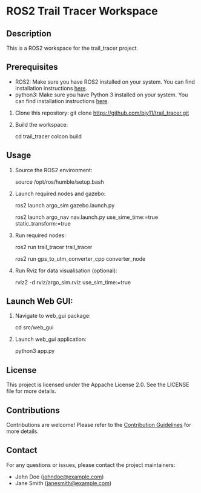 # ROS2 Trail Tracer Workspace

## Description
This is a ROS2 workspace for the trail_tracer project.

## Prerequisites
- ROS2: Make sure you have ROS2 installed on your system. You can find installation instructions [here](https://docs.ros.org/en/humble/Installation.html).
- python3: Make sure you have Python 3 installed on your system. You can find installation instructions [here](https://www.python.org/downloads/).

1. Clone this repository:
    git clone https://github.com/biy11/trail_tracer.git
    

2. Build the workspace:
    
    cd trail_tracer
    colcon build
    

## Usage
1. Source the ROS2 environment:

    source /opt/ros/humble/setup.bash
    

2. Launch required nodes and gazebo:
    
    ros2 launch argo_sim gazebo.launch.py
    
    ros2 launch argo_nav nav.launch.py use_sime_time:=true static_transform:=true

3. Run required nodes:
    
    ros2 run trail_tracer trail_tracer
    
    ros2 run gps_to_utm_converter_cpp converter_node

4. Run Rviz for data visualisation (optional):

    rviz2 -d rviz/argo_sim.rviz use_sim_time:=true 

## Launch Web GUI:
1. Navigate to web_gui package:

    cd src/web_gui

2. Launch web_gui application:

    python3 app.py

## License
This project is licensed under the Appache License 2.0. See the LICENSE file for more details.

## Contributions
Contributions are welcome! Please refer to the [Contribution Guidelines](CONTRIBUTING.md) for more details.

## Contact
For any questions or issues, please contact the project maintainers:
- John Doe (johndoe@example.com)
- Jane Smith (janesmith@example.com)